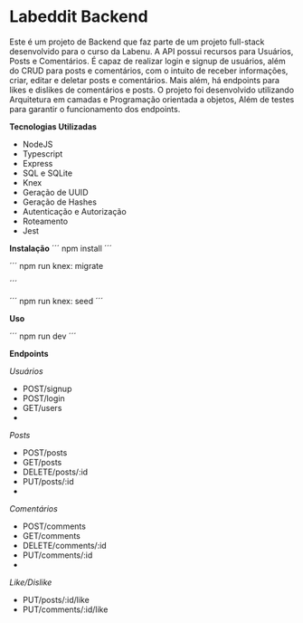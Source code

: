 # Labeddit Backend
  Este é um projeto de Backend que faz parte de um projeto full-stack desenvolvido para o curso da Labenu. A API possui recursos para Usuários, Posts e Comentários. É capaz de realizar login e signup de usuários, além do CRUD para posts e comentários, com o intuito de receber informações, criar, editar e deletar posts e comentários. Mais além, há endpoints para likes e dislikes de comentários e posts. O projeto foi desenvolvido utilizando Arquitetura em camadas e Programação orientada a objetos, Além de testes para garantir o funcionamento dos endpoints.

**Tecnologias Utilizadas**
- NodeJS
- Typescript
- Express
- SQL e SQLite
- Knex
- Geração de UUID
- Geração de Hashes
- Autenticação e Autorização
- Roteamento
- Jest

**Instalação**
´´´
npm install
´´´

´´´
npm run knex: migrate

´´´

´´´
npm run knex: seed
´´´

**Uso**

´´´
npm run dev
´´´

**Endpoints**

*Usuários*

- POST/signup
- POST/login
- GET/users
- 
*Posts*

- POST/posts
- GET/posts
- DELETE/posts/:id
- PUT/posts/:id
- 
*Comentários*

- POST/comments
- GET/comments
- DELETE/comments/:id
- PUT/comments/:id
- 
*Like/Dislike*

- PUT/posts/:id/like
- PUT/comments/:id/like  
